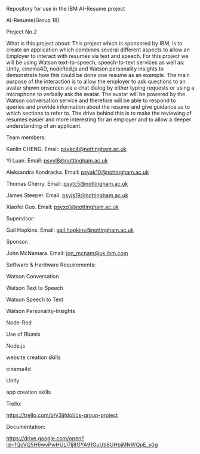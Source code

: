 Repository for use in the IBM AI-Resume project

AI-Resume(Group 18)

Project No.2 

What is this project about: 
This project which is sponsored by IBM, is to create an application which combines several different aspects to allow an Employer to interact with resumes via text and speech. For this project we will be using Watson text-to-speech, speech-to-text services as well as: Unity, cinema4D, nodeRed.js and Watson personality insights to demonstrate how this could be done one resume as an example. 
The main purpose of the interaction is to allow the employer to ask questions to an avatar shown onscreen via a chat dialog by either typing requests or using a microphone to verbally ask the avatar. The avatar will be powered by the Watson conversation service and therefore will be able to respond to queries and provide information about the resume and give guidance as to which sections to refer to. The drive behind this is to make the reviewing of resumes easier and more interesting for an employer and to allow a deeper understanding of an applicant.


Team members:

  Kanlin CHENG. Email: psykc4@nottingham.ac.uk
  
  Yi Luan. Email: psyyl8@nottingham.ac.uk
  
  Aleksandra Kondracka. Email: psyak10@nottingham.ac.uk
  
  Thomas Cherry. Email: psytc5@nottingham.ac.uk
  
  James Steeper. Email: psyjs19@nottingham.ac.uk
  
  Xiaofei Guo. Email: psyxg1@nottingham.ac.uk
  
 
 
Supervisor:

  Gail Hopkins. Email: gail.hopkins@nottingham.ac.uk

  
Sponsor:

  John McNamara. Email: jon_mcnam@uk.ibm.com
  
  
  
Software & Hardware Requirements:

  Watson Conversation
  
  Watson Text to Speech
  
  Watson Speech to Text
  
  Watson Personality-Insights
  
  Node-Red
  
  Use of Blumix
  
  Node.js
  
  website creation skills
  
  cinema4d
  
  Unity
  
  app creation skills
  
  
  
Trello:

  https://trello.com/b/v3jjfdoI/cs-group-project
  
  

Documentation:

  https://drive.google.com/open?id=1QoVQ5H6wvPwHULI7lj8OYA91GuUb8UHbjMNWQpE_s0g


